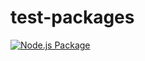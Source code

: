 # test-packages


[![Node.js Package](https://github.com/charithmadhuranga/test-packages/actions/workflows/release-package.yml/badge.svg)](https://github.com/charithmadhuranga/test-packages/actions/workflows/release-package.yml)
